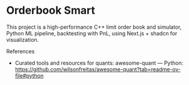 Orderbook Smart
================

This project is a high-performance C++ limit order book and simulator, Python ML pipeline, backtesting with PnL, using Next.js + shadcn for visualization. 


References
- Curated tools and resources for quants: awesome-quant — Python: https://github.com/wilsonfreitas/awesome-quant?tab=readme-ov-file#python
